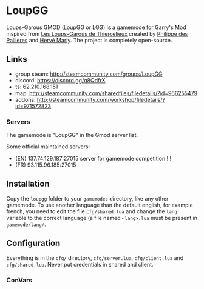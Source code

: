 
# LoupGG 

Loups-Garous GMOD (LoupGG or LGG) is a gamemode for Garry's Mod inspired from [Les Loups-Garous de Thiercelieux](https://fr.wikipedia.org/wiki/Les_Loups-garous_de_Thiercelieux) created by [Philippe des Pallières](https://fr.wikipedia.org/wiki/Philippe_des_Palli%C3%A8res) and [Hervé Marly](https://fr.wikipedia.org/wiki/Herv%C3%A9_Marly).
The project is completely open-source.

## Links

* group steam: http://steamcommunity.com/groups/LoupGG
* discord: https://discord.gg/q8QdfrX
* ts: 62.210.168.151
* map: http://steamcommunity.com/sharedfiles/filedetails/?id=966255479
* addons: http://steamcommunity.com/workshop/filedetails/?id=971572823

### Servers

The gamemode is "LoupGG" in the Gmod server list.

Some official maintained servers:

* (EN) 137.74.129.187:27015  server for gamemode competition ! !
* (FR) 93.115.96.185:27015

## Installation

Copy the `loupgg` folder to your `gamemodes` directory, like any other gamemode.
To use another language than the default english, for example french, you need to edit the file `cfg/shared.lua` and change the `lang` variable to the correct language (a file named `<lang>.lua` must be present in `gamemode/lang/`.

## Configuration

Everything is in the `cfg/` directory, `cfg/server.lua`, `cfg/client.lua` and `cfg/shared.lua`.
Never put credentials in shared and client.

### ConVars

